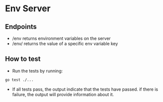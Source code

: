 # Env Server

## Endpoints

- /env returns environment variables on the server
- /env/<key> returns the value of a specific env variable key

## How to test

- Run the tests by running:

```sh
go test ./...
```

- If all tests pass, the output indicate that the tests have passed. if there is failure, the output will provide information about it.
